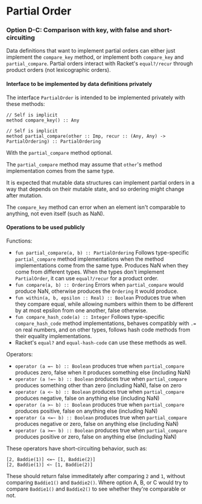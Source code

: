 Partial Order
==========================

### Option D-C: Comparison with key, with false and short-circuiting

Data definitions that want to implement partial orders can
either just implement the `compare_key` method, or
implement both `compare_key` and `partial_compare`.
Partial orders interact with Racket's `equal?/recur`
through product orders (not lexicographic orders).

#### Interface to be implemented by data definitions privately

The interface `PartialOrder` is intended to be implemented
privately with these methods:

```
// Self is implicit
method compare_key() :: Any

// Self is implicit
method partial_compare(other :: Imp, recur :: (Any, Any) -> PartialOrdering) :: PartialOrdering
```

With the `partial_compare` method optional.

The `partial_compare` method may assume that `other`'s
method implementation comes from the same type.

It is expected that mutable data structures can implement
partial orders in a way that depends on their mutable state,
and so ordering might change after mutation.

The `compare_key` method can error when an element isn't
comparable to anything, not even itself (such as NaN).

#### Operations to be used publicly

Functions:
 * `fun partial_compare(a, b) :: PartialOrdering`
   Follows type-specific `partial_compare` method implementations
   when the method implementations come from the same type.
   Produces NaN when they come from different types.
   When the types don't implement `PartialOrder`, it can
   use `equal?/recur` for a product order.
 * `fun compare(a, b) :: Ordering`
   Errors when `partial_compare` would produce NaN,
   otherwise produces the `Ordering` it would produce.
 * `fun within(a, b, epsilon :: Real) :: Boolean`
   Produces true when they compare equal, while allowing
   numbers within them to be different by at most epsilon
   from one another, false otherwise.
 * `fun compare_hash_code(a) :: Integer`
   Follows type-specific `compare_hash_code` method
   implementations, behaves compatibly with `.=` on  real
   numbers, and on other types, follows hash code methods
   from their equality implementations.
 * Racket's `equal?` and `equal-hash-code` can use these
   methods as well.

Operators:
 * `operator (a =~ b) :: Boolean` produces true when `partial_compare` produces zero, false when it produces something else (including NaN)
 * `operator (a !=~ b) :: Boolean` produces true when `partial_compare` produces something other than zero (including NaN), false on zero
 * `operator (a <~ b) :: Boolean` produces true when `partial_compare` produces negative, false on anything else (including NaN)
 * `operator (a >~ b) :: Boolean` produces true when `partial_compare` produces positive, false on anything else (including NaN)
 * `operator (a <=~ b) :: Boolean` produces true when `partial_compare` produces negative or zero, false on anything else (including NaN)
 * `operator (a >=~ b) :: Boolean` produces true when `partial_compare` produces positive or zero, false on anything else (including NaN)

These operators have short-circuiting behavior, such as:

```
[2, Baddie(1)] <=~ [1, Baddie(2)]
[2, Baddie(1)] <~ [1, Baddie(2)]
```

These should return false immeditately after comparing `2`
and `1`, without comparing `Baddie1()` and `Baddie2()`.
Where option A, B, or C would try to compare `Baddie1()`
and `Baddie2()` to see whether they're comparable or not.
